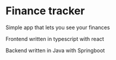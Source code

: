 # Finance tracker

Simple app that lets you see your finances

Frontend written in typescript with react

Backend written in Java with Springboot
